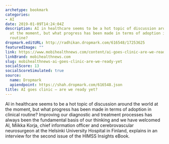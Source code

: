 ```yaml
---
archetype: bookmark
categories:
- AI
date: 2019-01-09T14:24:04Z
description: AI in healthcare seems to be a hot topic of discussion around the world
  at the moment, but what progress has been made in terms of adoption in clinical
  routine?
dropmark.editURL: http://radhikan.dropmark.com/616548/17253625
featuredImage: ""
link: https://www.mobihealthnews.com/content/ai-goes-clinic-are-we-ready-yet
linkBrand: mobihealthnews.com
slug: mobihealthnews-ai-goes-clinic-are-we-ready-yet
socialScore: 13
socialScoreSimulated: true
source:
  name: Dropmark
  apiendpoint: https://shah.dropmark.com/616548.json
title: AI goes clinic – are we ready yet?
---
```

AI in healthcare seems to be a hot topic of discussion around the world at the moment, but what progress has been made in terms of adoption in clinical routine? Improving our diagnostic and treatment processes has always been the fundamental basis of our thinking and we have welcomed AI, Miikka Korja, chief information officer and cerebrovascular neurosurgeon at the Helsinki University Hospital in Finland, explains in an interview for the second issue of the HIMSS Insights eBook.

